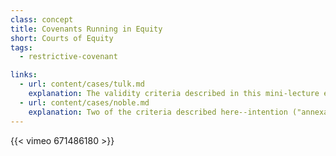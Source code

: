```yaml
---
class: concept
title: Covenants Running in Equity
short: Courts of Equity
tags:
  - restrictive-covenant

links:
  - url: content/cases/tulk.md
    explanation: The validity criteria described in this mini-lecture extend and build upon those established in the Tulk v Moxhay, where the court's focus was on the requirement of "notice".
  - url: content/cases/noble.md
    explanation: Two of the criteria described here--intention ("annexation") and "touch and concern"--are applied in Noble v. Alley. What is the relationship between these criteria and the public policy doctrine expressed in Re Drummond Wren?
---
```


{{< vimeo 671486180 >}}